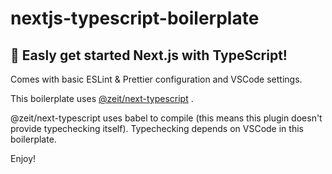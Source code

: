 # nextjs-typescript-boilerplate

## :rocket: Easly get started Next.js with TypeScript!

Comes with basic ESLint & Prettier configuration and VSCode settings.

This boilerplate uses [@zeit/next-typescript](https://github.com/zeit/next-plugins/tree/master/packages/next-typescript) .

@zeit/next-typescript uses babel to compile
(this means this plugin doesn't provide typechecking itself).
Typechecking depends on VSCode in this boilerplate.

Enjoy!
